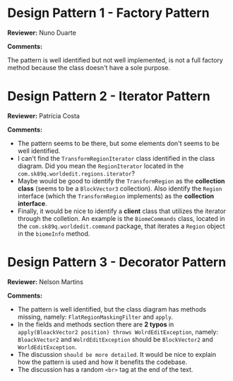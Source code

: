 # Design Pattern 1 - Factory Pattern

**Reviewer:** Nuno Duarte

**Comments:**

The pattern is well identified but not well implemented, is not a full factory method because the class doesn't have a sole purpose.


# Design Pattern 2 - Iterator Pattern

**Reviewer:** Patrícia Costa

**Comments:**

- The pattern seems to be there, but some elements don't seems to be well identified.
- I can't find the `TransformRegionIterator` class identified in the class diagram. Did you mean the `RegionIterator` located in the `com.sk89q.worldedit.regions.iterator`?
- Maybe would be good to identify the `TransformRegion` as the **collection class** (seems to be a `BlockVector3` collection). Also identify the `Region` interface (which the `TransformRegion` implements) as the **collection interface**.
- Finally, it would be nice to identify a **client** class that utilizes the iterator through the colletion. An example is the `BiomeCommands` class, located in the `com.sk89q.worldedit.command` package, that iterates a `Region` object in the `biomeInfo` method.

# Design Pattern 3 - Decorator Pattern

**Reviewer:** Nelson Martins

**Comments:**

- The pattern is well identified, but the class diagram has methods missing, namely: `FlatRegionMaskingFilter` and `apply`.
- In the fields and methods section there are **2 typos** in `apply(BloackVector2 position) throws WolrdEditException`,
  namely: `BloackVector2` and `WolrdEditException` should be `BlockVector2` and `WorldEditException`.
- The discussion `should be more detailed`. It would be nice to explain how the pattern is used and
  how it benefits the codebase.
- The discussion has a random `<br>` tag at the end of the text.
